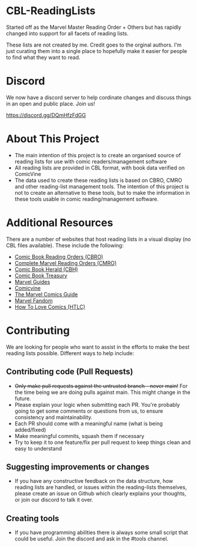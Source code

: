 # CBL-ReadingLists
Started off as the Marvel Master Reading Order + Others but has rapidly changed into support for all facets of reading lists. 

These lists are not created by me. Credit goes to the orginal authors. I'm just curating them into a single place to hopefully make it easier for people to find what they want to read. 

# Discord
We now have a discord server to help cordinate changes and discuss things in an open and public place. Join us!

https://discord.gg/DQmHfzFdGG

# About This Project
- The main intention of this project is to create an organised source of reading lists for use with comic readers/management software
- All reading lists are provided in CBL format, with book data verified on ComicVine
- The data used to create these reading lists is based on CBRO, CMRO and other reading-list management tools. The intention of this project is not to create an alternative to these tools, but to make the information in these tools usable in comic reading/management software.

# Additional Resources
There are a number of websites that host reading lists in a visual display (no CBL files available). These include the following:
- [Comic Book Reading Orders (CBRO)](https://comicbookreadingorders.com/)
- [Complete Marvel Reading Orders (CMRO)](https://cmro.travis-starnes.com/)
- [Comic Book Herald (CBH)](https://www.comicbookherald.com/)
- [Comic Book Treasury](https://www.comicbooktreasury.com/)
- [Marvel Guides](https://marvelguides.com/)
- [Comicvine](https://comicvine.gamespot.com/story-arcs/)
- [The Marvel Comics Guide](http://marvelcrossovers.blogspot.com/)
- [Marvel Fandom](https://marvel.fandom.com/wiki/Marvel_Universe_Reading_Order)
- [How To Love Comics (HTLC)](https://www.howtolovecomics.com/)

# Contributing
We are looking for people who want to assist in the efforts to make the best reading lists possible.
Different ways to help include:

## Contributing code (Pull Requests)

- ~~Only make pull requests against the untrusted branch - never main!~~ For the time being we are doing pulls against main. This might change in the future. 
- Please explain your logic when submitting each PR. You're probably going to get some comments or questions from us, to ensure consistency and maintainability.
- Each PR should come with a meaningful name (what is being added/fixed)
- Make meaningful commits, squash them if necessary
- Try to keep it to one feature/fix per pull request to keep things clean and easy to understand

## Suggesting improvements or changes
- If you have any constructive feedback on the data structure, how reading lists are handled, or issues within the reading-lists themselves, please create an issue on Github which clearly explains your thoughts, or join our discord to talk it over. 

## Creating tools 
- If you have programming abilities there is always some small script that could be useful. Join the discord and ask in the #tools channel. 

